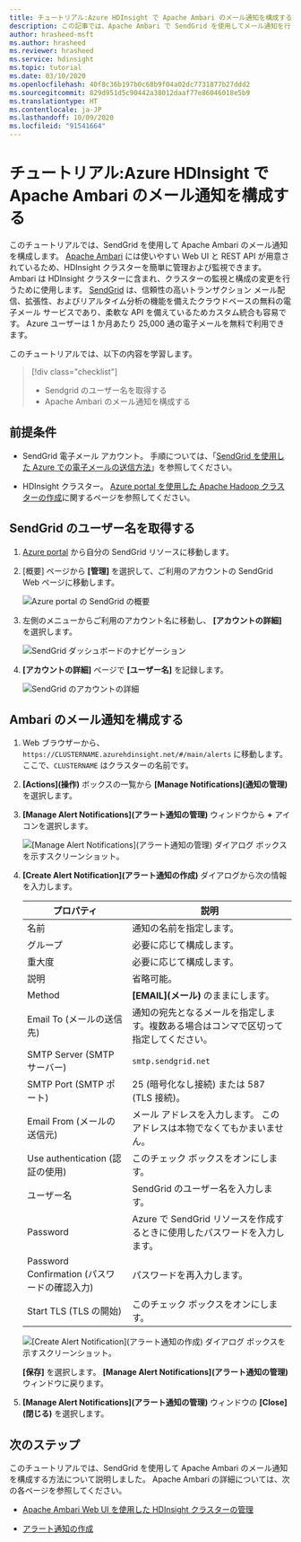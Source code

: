 ```yaml
---
title: チュートリアル:Azure HDInsight で Apache Ambari のメール通知を構成する
description: この記事では、Apache Ambari で SendGrid を使用してメール通知を行う方法について説明します。
author: hrasheed-msft
ms.author: hrasheed
ms.reviewer: hrasheed
ms.service: hdinsight
ms.topic: tutorial
ms.date: 03/10/2020
ms.openlocfilehash: 40f8c36b197b0c68b9f04a02dc7731877b27ddd2
ms.sourcegitcommit: 829d951d5c90442a38012daaf77e86046018e5b9
ms.translationtype: HT
ms.contentlocale: ja-JP
ms.lasthandoff: 10/09/2020
ms.locfileid: "91541664"
---
```

# <a name="tutorial-configure-apache-ambari-email-notifications-in-azure-hdinsight"></a>チュートリアル:Azure HDInsight で Apache Ambari のメール通知を構成する

このチュートリアルでは、SendGrid を使用して Apache Ambari のメール通知を構成します。 [Apache Ambari](./hdinsight-hadoop-manage-ambari.md) には使いやすい Web UI と REST API が用意されているため、HDInsight クラスターを簡単に管理および監視できます。 Ambari は HDInsight クラスターに含まれ、クラスターの監視と構成の変更を行うために使用します。 [SendGrid](https://sendgrid.com/solutions/) は、信頼性の高いトランザクション メール配信、拡張性、およびリアルタイム分析の機能を備えたクラウドベースの無料の電子メール サービスであり、柔軟な API を備えているためカスタム統合も容易です。 Azure ユーザーは 1 か月あたり 25,000 通の電子メールを無料で利用できます。

このチュートリアルでは、以下の内容を学習します。

> [!div class="checklist"]
> * Sendgrid のユーザー名を取得する
> * Apache Ambari のメール通知を構成する

## <a name="prerequisites"></a>前提条件

* SendGrid 電子メール アカウント。 手順については、「[SendGrid を使用した Azure での電子メールの送信方法](https://docs.microsoft.com/azure/sendgrid-dotnet-how-to-send-email)」を参照してください。

* HDInsight クラスター。 [Azure portal を使用した Apache Hadoop クラスターの作成](./hdinsight-hadoop-create-linux-clusters-portal.md)に関するページを参照してください。

## <a name="obtain-sendgrid-username"></a>SendGrid のユーザー名を取得する

1. [Azure portal](https://portal.azure.com) から自分の SendGrid リソースに移動します。

1. [概要] ページから **[管理]** を選択して、ご利用のアカウントの SendGrid Web ページに移動します。

    ![Azure portal の SendGrid の概要](./media/apache-ambari-email/azure-portal-sendgrid-manage.png)

1. 左側のメニューからご利用のアカウント名に移動し、 **[アカウントの詳細]** を選択します。

    ![SendGrid ダッシュボードのナビゲーション](./media/apache-ambari-email/sendgrid-dashboard-navigation.png)

1. **[アカウントの詳細]** ページで **[ユーザー名]** を記録します。

    ![SendGrid のアカウントの詳細](./media/apache-ambari-email/sendgrid-account-details.png)

## <a name="configure-ambari-e-mail-notification"></a>Ambari のメール通知を構成する

1. Web ブラウザーから、`https://CLUSTERNAME.azurehdinsight.net/#/main/alerts` に移動します。ここで、`CLUSTERNAME` はクラスターの名前です。

1. **[Actions]\(操作\)** ボックスの一覧から **[Manage Notifications]\(通知の管理\)** を選択します。

1. **[Manage Alert Notifications]\(アラート通知の管理\)** ウィンドウから **+** アイコンを選択します。

    ![[Manage Alert Notifications]\(アラート通知の管理\) ダイアログ ボックスを示すスクリーンショット。](./media/apache-ambari-email/azure-portal-create-notification.png)

1. **[Create Alert Notification]\(アラート通知の作成\)** ダイアログから次の情報を入力します。

    |プロパティ |説明 |
    |---|---|
    |名前|通知の名前を指定します。|
    |グループ|必要に応じて構成します。|
    |重大度|必要に応じて構成します。|
    |説明|省略可能。|
    |Method|**[EMAIL]\(メール\)** のままにします。|
    |Email To (メールの送信先)|通知の宛先となるメールを指定します。複数ある場合はコンマで区切って指定してください。|
    |SMTP Server (SMTP サーバー)|`smtp.sendgrid.net`|
    |SMTP Port (SMTP ポート)|25 (暗号化なし接続) または 587 (TLS 接続)。|
    |Email From (メールの送信元)|メール アドレスを入力します。 このアドレスは本物でなくてもかまいません。|
    |Use authentication (認証の使用)|このチェック ボックスをオンにします。|
    |ユーザー名|SendGrid のユーザー名を入力します。|
    |Password|Azure で SendGrid リソースを作成するときに使用したパスワードを入力します。|
    |Password Confirmation (パスワードの確認入力)|パスワードを再入力します。|
    |Start TLS (TLS の開始)|このチェック ボックスをオンにします。|

    ![[Create Alert Notification]\(アラート通知の作成\) ダイアログ ボックスを示すスクリーンショット。](./media/apache-ambari-email/ambari-create-alert-notification.png)

    **[保存]** を選択します。 **[Manage Alert Notifications]\(アラート通知の管理\)** ウィンドウに戻ります。

1. **[Manage Alert Notifications]\(アラート通知の管理\)** ウィンドウの **[Close]\(閉じる\)** を選択します。

## <a name="next-steps"></a>次のステップ

このチュートリアルでは、SendGrid を使用して Apache Ambari のメール通知を構成する方法について説明しました。 Apache Ambari の詳細については、次の各ページを参照してください。

* [Apache Ambari Web UI を使用した HDInsight クラスターの管理](./hdinsight-hadoop-manage-ambari.md)

* [アラート通知の作成](https://docs.cloudera.com/HDPDocuments/Ambari-latest/managing-and-monitoring-ambari/content/amb_create_an_alert_notification.html)
